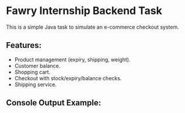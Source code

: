 # Fawry Internship Backend Task

This is a simple Java task to simulate an e-commerce checkout system.

## Features:
- Product management (expiry, shipping, weight).
- Customer balance.
- Shopping cart.
- Checkout with stock/expiry/balance checks.
- Shipping service.

## Console Output Example:
